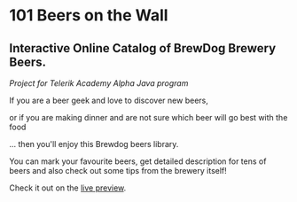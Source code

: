 # 101 Beers on the Wall
## Interactive Online Catalog of BrewDog Brewery Beers.
_Project for Telerik Academy Alpha Java program_

If you are a beer geek and love to discover new beers,

or if you are making dinner and are not sure which beer will go best with the food

... then you'll enjoy this Brewdog beers library.


You can mark your favourite beers, get detailed description for tens of beers and also check out some tips from the brewery itself!

Check it out on the [live preview](https://mmgrigorova.github.io/101BeersOnTheWall/).